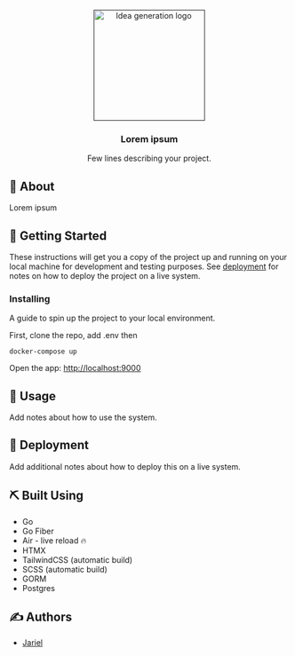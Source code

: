 <p align="center">
  <a href="" rel="noopener">
 <img height=200px src="https://i.imgur.com/0XBaixk.png" alt="Idea generation logo"></a>
</p>

<h3 align="center">Lorem ipsum</h3>

<p align="center"> Few lines describing your project.
    <br> 
</p>

## 🧐 About <a name = "about"></a>

Lorem ipsum
## 🏁 Getting Started <a name = "getting_started"></a>

These instructions will get you a copy of the project up and running on your local machine for development and testing purposes. See [deployment](#deployment) for notes on how to deploy the project on a live system.


### Installing

A guide to spin up the project to your local environment.

First, clone the repo, add .env then
```
docker-compose up
```

Open the app: [http://localhost:9000](http://localhost:9000) 


## 🎈 Usage <a name="usage"></a>

Add notes about how to use the system.

## 🚀 Deployment <a name = "deployment"></a>

Add additional notes about how to deploy this on a live system.

## ⛏️ Built Using <a name = "built_using"></a>

- Go
- Go Fiber
- Air - live reload 🔥
- HTMX
- TailwindCSS (automatic build)
- SCSS (automatic build)
- GORM
- Postgres

## ✍️ Authors <a name = "author"></a>

- [Jariel](https://github.com/jarielbalberona)